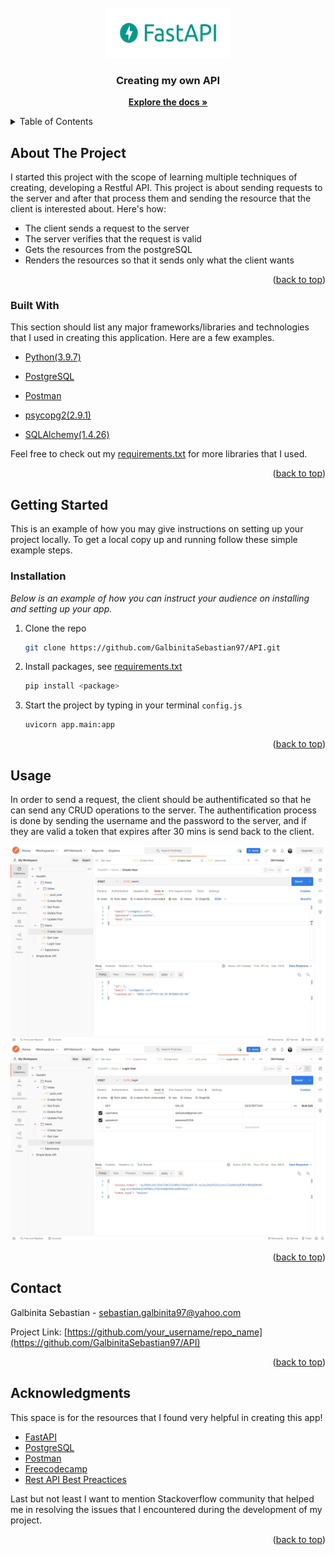 <div id="top"></div>

<!-- PROJECT LOGO -->
<br />
<div align="center">
  <a href="">
    <img src="Images/logo-teal.png" alt="Logo" width="200" height="80">
  </a>

  <h3 align="center">Creating my own API</h3>

  <p align="center">
    <a href="https://fastapi.tiangolo.com"><strong>Explore the docs »</strong></a>
  </p>
</div>



<!-- TABLE OF CONTENTS -->
<details>
  <summary>Table of Contents</summary>
  <ol>
    <li>
      <a href="#about-the-project">About The Project</a>
      <ul>
        <li><a href="#built-with">Built With</a></li>
      </ul>
    </li>
    <li>
      <a href="#getting-started">Getting Started</a>
      <ul>
        <li><a href="#installation">Installation</a></li>
      </ul>
    </li>
    <li><a href="#usage">Usage</a></li>
    <li><a href="#contact">Contact</a></li>
    <li><a href="#acknowledgments">Acknowledgments</a></li>
  </ol>
</details>



<!-- ABOUT THE PROJECT -->
## About The Project

I started this project with the scope of learning multiple techniques of creating, developing a Restful API. This project is about sending requests to the server and after that process them and sending the resource that the client is interested about.
Here's how:
* The client sends a request to the server
* The server verifies that the request is valid
* Gets the resources from the postgreSQL
* Renders the resources so that it sends only what the client wants 


<p align="right">(<a href="#top">back to top</a>)</p>



### Built With

This section should list any major frameworks/libraries and technologies that I used in creating this application. Here are a few examples.

* [Python(3.9.7)](https://nextjs.org/)
* [PostgreSQL](https://reactjs.org/)
* [Postman](https://vuejs.org/)

* [psycopg2(2.9.1)](https://angular.io/)
* [SQLAlchemy(1.4.26)](https://svelte.dev/)

Feel free to check out my [requirements.txt](https://github.com/GalbinitaSebastian97/API/blob/main/requirements.txt) for more libraries that I used.

<p align="right">(<a href="#top">back to top</a>)</p>


<!-- GETTING STARTED -->
## Getting Started

This is an example of how you may give instructions on setting up your project locally.
To get a local copy up and running follow these simple example steps.

### Installation

_Below is an example of how you can instruct your audience on installing and setting up your app._

1. Clone the repo
   ```sh
   git clone https://github.com/GalbinitaSebastian97/API.git
   ```
2. Install packages, see [requirements.txt](https://github.com/GalbinitaSebastian97/API/blob/main/requirements.txt)
   ```sh
   pip install <package>
   ```
3. Start the project by typing in your terminal `config.js`
   ```sh
   uvicorn app.main:app
   ```

<p align="right">(<a href="#top">back to top</a>)</p>



<!-- USAGE EXAMPLES -->
## Usage

In order to send a request, the client should be authentificated so that he can send any CRUD operations to the server. The authentification process is done by
sending the username and the password to the server, and if they are valid a token that expires after 30 mins is send back to the client.
<div align="center">
    <img src="Images/create_user.png" alt="create_user" >
    <img src="Images/login_user.png" alt="login_user">
</div>

<p align="right">(<a href="#top">back to top</a>)</p>


<!-- CONTACT -->
## Contact

Galbinita Sebastian - sebastian.galbinita97@yahoo.com

Project Link: [https://github.com/your_username/repo_name](https://github.com/GalbinitaSebastian97/API)

<p align="right">(<a href="#top">back to top</a>)</p>



<!-- ACKNOWLEDGMENTS -->
## Acknowledgments

This space is for the resources that I found very helpful in creating this app!

* [FastAPI](https://fastapi.tiangolo.com)
* [PostgreSQL](https://www.postgresql.org/docs/current/)
* [Postman](https://learning.postman.com/docs/getting-started/introduction/)
* [Freecodecamp](https://www.freecodecamp.org/news/creating-apis-with-python-free-19-hour-course/)
* [Rest API Best Preactices](https://www.freecodecamp.org/news/rest-api-best-practices-rest-endpoint-design-examples/)

Last but not least I want to mention Stackoverflow community that helped me in resolving the issues that I encountered during the development of my project.

<p align="right">(<a href="#top">back to top</a>)</p>



<!-- MARKDOWN LINKS & IMAGES -->
<!-- https://www.markdownguide.org/basic-syntax/#reference-style-links -->
[contributors-shield]: https://img.shields.io/github/contributors/othneildrew/Best-README-Template.svg?style=for-the-badge
[contributors-url]: https://github.com/othneildrew/Best-README-Template/graphs/contributors
[forks-shield]: https://img.shields.io/github/forks/othneildrew/Best-README-Template.svg?style=for-the-badge
[forks-url]: https://github.com/othneildrew/Best-README-Template/network/members
[stars-shield]: https://img.shields.io/github/stars/othneildrew/Best-README-Template.svg?style=for-the-badge
[stars-url]: https://github.com/othneildrew/Best-README-Template/stargazers
[issues-shield]: https://img.shields.io/github/issues/othneildrew/Best-README-Template.svg?style=for-the-badge
[issues-url]: https://github.com/othneildrew/Best-README-Template/issues
[license-shield]: https://img.shields.io/github/license/othneildrew/Best-README-Template.svg?style=for-the-badge
[license-url]: https://github.com/othneildrew/Best-README-Template/blob/master/LICENSE.txt
[linkedin-shield]: https://img.shields.io/badge/-LinkedIn-black.svg?style=for-the-badge&logo=linkedin&colorB=555
[linkedin-url]: https://linkedin.com/in/othneildrew
[product-screenshot]: images/screenshot.png

